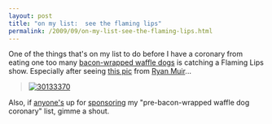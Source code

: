 ```yaml
---
layout: post
title: "on my list:  see the flaming lips"
permalink: /2009/09/on-my-list-see-the-flaming-lips.html
---
```


<p>One of the things that's on my list to do before I have a coronary from eating one too many <a href="http://www.littleskilletsf.com/">bacon-wrapped waffle dogs</a> is catching a Flaming Lips show.  Especially after seeing <a href="http://twitpic.com/hxv22">this pic</a> from <a href="http://www.ryanmuir.com/">Ryan Muir</a>...</p>

<blockquote>
  <p><a style="display: inline;" href="http://twitter.com/ryanmuir/status/4031654944"><img class="at-xid-6a00d8341c4f5f53ef0120a5752f92970b" alt="30133370" src="http://sippey.typepad.com/.a/6a00d8341c4f5f53ef0120a5752f92970b-500wi"  /></a></p>
</blockquote>

<p>Also, if <a href="http://www.intel.com/">anyone's</a> up for <a href="http://www.mightygirl.net/mighty-life-list/">sponsoring</a> my "pre-bacon-wrapped waffle dog coronary" list, gimme a shout.</p>



